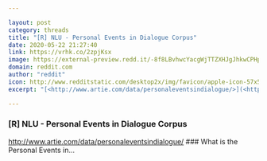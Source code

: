 ```yaml
---

layout: post
category: threads
title: "[R] NLU - Personal Events in Dialogue Corpus"
date: 2020-05-22 21:27:40
link: https://vrhk.co/2zpjKsx
image: https://external-preview.redd.it/-8f8LBvhwcYacgWjTTZXHJgJhkwCPHpKSxiQNUIyWA4.jpg?width=1200&height=628.272251309&auto=webp&crop=1200:628.272251309,smart&s=6bbb17186f21eacb99c1042a43f25850c799614d
domain: reddit.com
author: "reddit"
icon: http://www.redditstatic.com/desktop2x/img/favicon/apple-icon-57x57.png
excerpt: "[<http://www.artie.com/data/personaleventsindialogue/>](<http://www.artie.com/data/personaleventsindialogue/>) ### What is the Personal Events in..."

---
```


### [R] NLU - Personal Events in Dialogue Corpus

[<http://www.artie.com/data/personaleventsindialogue/>](<http://www.artie.com/data/personaleventsindialogue/>) ### What is the Personal Events in...